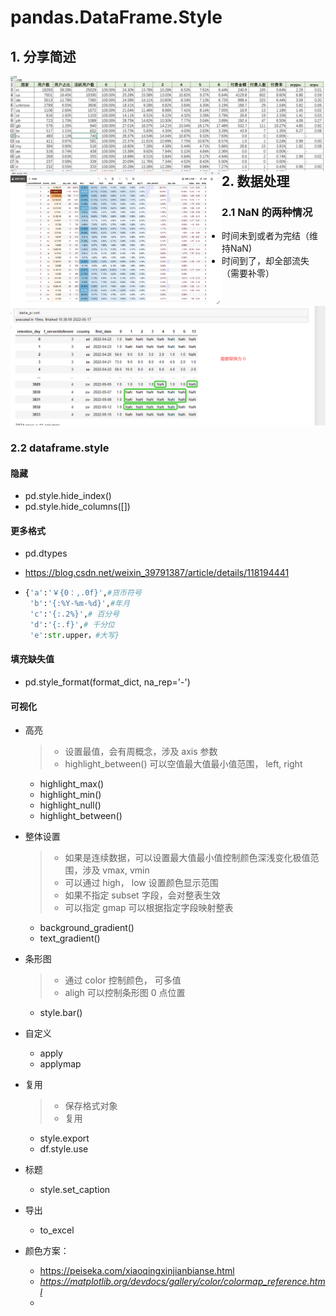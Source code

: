 # pandas.DataFrame.Style

## 1. 分享简述

<img src="E:\Github\study_pandas\2022-05-15\01.png" alt="01" style="zoom: 33%;float:left" />

<img src=".\02.png" alt="02" style="zoom: 50%;float:left" />



<img src=".\05.png" alt="05" style="zoom: 33%;float:left" />



## 2. 数据处理

### 2.1 NaN 的两种情况

- 时间未到或者为完结（维持NaN)
- 时间到了，却全部流失（需要补零）

![image-20220517104205940](.\06.png)

### 2.2 dataframe.style

#### 隐藏

- pd.style.hide_index()
- pd.style.hide_columns([])

#### 更多格式

- pd.dtypes

- https://blog.csdn.net/weixin_39791387/article/details/118194441

- ``` python
  {'a':'￥{0：,.0f}',#货币符号
   'b':'{:%Y-%m-%d}',#年月
   'c':'{:.2%}',# 百分号
   'd':'{:.f}',# 千分位
   'e':str.upper，#大写}
  ```

#### 填充缺失值 

- pd.style_format(format_dict, na_rep='-')

#### 可视化

- 高亮

  > - 设置最值，会有周概念，涉及 axis 参数
  > - highlight_between() 可以空值最大值最小值范围， left, right

  - highlight_max()
  - highlight_min()
  - highlight_null()
  - highlight_between()



- 整体设置

  > - 如果是连续数据，可以设置最大值最小值控制颜色深浅变化极值范围，涉及 vmax, vmin
  > - 可以通过 high， low 设置颜色显示范围
  > - 如果不指定 subset 字段，会对整表生效
  > - 可以指定 gmap 可以根据指定字段映射整表

  - background_gradient()
  - text_gradient()



- 条形图

  > - 通过 color 控制颜色， 可多值
  > - aligh 可以控制条形图 0 点位置

  - style.bar()



- 自定义
  - apply
  - applymap

- 复用

  > - 保存格式对象
  > - 复用

  - style.export
  - df.style.use

- 标题
  - style.set_caption



- 导出
  - to_excel



- 颜色方案：
  - https://peiseka.com/xiaoqingxinjianbianse.html
  - *https://matplotlib.org/devdocs/gallery/color/colormap_reference.html*
  - 

